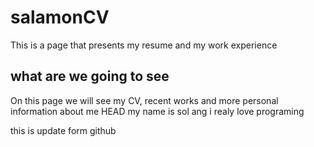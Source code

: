 # salamonCV
This is a page that presents my resume and my work experience

## what are we going to see
On this page we will see my CV, recent works and more personal information about me
HEAD
my name is sol ang i realy love programing

this is update form github
